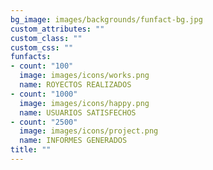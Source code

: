 ```yaml
---
bg_image: images/backgrounds/funfact-bg.jpg
custom_attributes: ""
custom_class: ""
custom_css: ""
funfacts:
- count: "100"
  image: images/icons/works.png
  name: ROYECTOS REALIZADOS
- count: "1000"
  image: images/icons/happy.png
  name: USUARIOS SATISFECHOS
- count: "2500"
  image: images/icons/project.png
  name: INFORMES GENERADOS
title: ""
---
```

